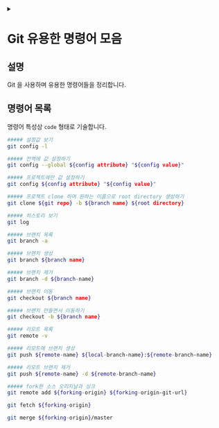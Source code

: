 <link rel="stylesheet" type="text/css" href="/css/header.css">
<link rel="stylesheet" type="text/css" href="/css/bootstrap/5.3.0-alpha1/bootstrap.css">
<div class="sticky-top bg-white pt-1 pb-2" id="header-div-max"></div>
<details id="display-none"><summary></summary>
  <script src="/js/header.js" defer="defer"></script>
  <script src="/js/table/numbering.js" defer="defer"></script>
  <script src="/js/bootstrap/5.3.0-alpha1/bootstrap.bundle.js" defer="defer"></script>
</details>

# Git 유용한 명령어 모음

## 설명

Git 을 사용하며 유용한 명령어들을 정리합니다.

## 명령어 목록

명령어 특성상 `code` 형태로 기술합니다.

```bash
##### 설정값 보기
git config -l

##### 전역에 값 설정하기
git config --global ${config attribute} "${config value}"

##### 프로젝트에만 값 설정하기
git config ${config attribute} "${config value}"

##### 프로젝트 clone 하며 원하는 이름으로 root directory 생성하기
git clone ${git repo} -b ${branch name} ${root directory}

##### 히스토리 보기
git log

##### 브랜치 목록
git branch -a

##### 브랜치 생성
git branch ${branch name}

##### 브랜치 제거
git branch -d ${branch-name}

##### 브랜치 이동
git checkout ${branch name}

##### 브랜치 만들면서 이동하기
git checkout -b ${branch name}

##### 리모트 목록
git remote -v

##### 리모트에 브랜치 생성
git push ${remote-name} ${local-branch-name}:${remote-branch-name}

##### 리모트 브랜치 제거
git push ${remote-name} -d ${remote-branch-name}

##### fork한 소스 오리지날과 싱크
git remote add ${forking-origin} ${forking-origin-git-url}

git fetch ${forking-origin}

git merge ${forking-origin}/master

```
